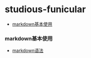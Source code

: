 # studious-funicular

- [markdown基本使用](https://github.com/hahaha34/studious-funicular/blob/master/README.md#markdown%E5%9F%BA%E6%9C%AC%E4%BD%BF%E7%94%A8)

### markdown基本使用
- [markdown语法](https://github.com/hahaha34/studious-funicular/blob/master/github/markdown.md/)
